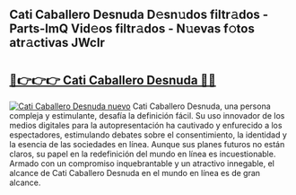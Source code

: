 ## Cati Caballero Desnuda D𝚎sn𝚞dos filtr𝚊dos - Parts-lmQ Vid𝚎os filtr𝚊dos - N𝚞evas f𝚘tos atr𝚊ctivas JWcIr

# <h2><a href="http://mbb7zwq.tromn.icu/?c=Cati+Caballero+Desnuda">🔗👉👉👉 Cati Caballero Desnuda 🔗🔗</a></h2>

[![Cati Caballero Desnuda nuevo](https://i.imgur.com/pEAQMta.gif)](http://mbb7zwq.tromn.icu/?c=Cati+Caballero+Desnuda)
Cati Caballero Desnuda, una persona compleja y estimulante, desafía la definición fácil. Su uso innovador de los medios digitales para la autopresentación ha cautivado y enfurecido a los espectadores, estimulando debates sobre el consentimiento, la identidad y la esencia de las sociedades en línea. Aunque sus planes futuros no están claros, su papel en la redefinición del mundo en línea es incuestionable. Armado con un compromiso inquebrantable y un atractivo innegable, el alcance de Cati Caballero Desnuda en el mundo en línea es de gran alcance.
